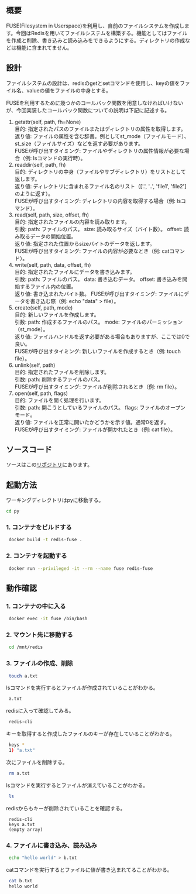 ## 概要
FUSE(Filesystem in Userspace)を利用し、自前のファイルシステムを作成します。今回はRedisを用いてファイルシステムを構築する。機能としてはファイルを作成と削除、書き込みと読み込みをできるようにする。ディレクトリの作成などは機能に含まれてません。

## 設計
ファイルシステムの設計は、redisのgetとsetコマンドを使用し、keyの値をファイル名、valueの値をファイルの中身とする。

FUSEを利用するために幾つかのコールバック関数を用意しなければいけないが、今回実装したコールバック関数についての説明は下記に記述する。

1. getattr(self, path, fh=None)  
目的: 指定されたパスのファイルまたはディレクトリの属性を取得します。  
返り値: ファイルの属性を含む辞書。例としてst_mode（ファイルモード）、st_size（ファイルサイズ）などを返す必要があります。  
FUSEが呼び出すタイミング: ファイルやディレクトリの属性情報が必要な場合（例: lsコマンドの実行時）。  
2. readdir(self, path, fh)  
目的: ディレクトリの中身（ファイルやサブディレクトリ）をリストとして返します。  
返り値: ディレクトリに含まれるファイル名のリスト（['.', '..', 'file1', 'file2']のように返す）。  
FUSEが呼び出すタイミング: ディレクトリの内容を取得する場合（例: lsコマンド）。  
3. read(self, path, size, offset, fh)  
目的: 指定されたファイルの内容を読み取ります。  
引数:
path: ファイルのパス。
size: 読み取るサイズ（バイト数）。
offset: 読み取るデータの開始位置。  
返り値: 指定された位置からsizeバイトのデータを返します。  
FUSEが呼び出すタイミング: ファイルの内容が必要なとき（例: catコマンド）。  
4. write(self, path, data, offset, fh)  
目的: 指定されたファイルにデータを書き込みます。  
引数:
path: ファイルのパス。
data: 書き込むデータ。
offset: 書き込みを開始するファイル内の位置。  
返り値: 書き込まれたバイト数。
FUSEが呼び出すタイミング: ファイルにデータを書き込む際（例: echo "data" > file）。
5. create(self, path, mode)  
目的: 新しいファイルを作成します。  
引数:
path: 作成するファイルのパス。
mode: ファイルのパーミッション（st_mode）。  
返り値: ファイルハンドルを返す必要がある場合もありますが、ここでは0で良い。  
FUSEが呼び出すタイミング: 新しいファイルを作成するとき（例: touch file）。  
6. unlink(self, path)  
目的: 指定されたファイルを削除します。  
引数:
path: 削除するファイルのパス。  
FUSEが呼び出すタイミング: ファイルが削除されるとき（例: rm file）。  
7. open(self, path, flags)  
目的: ファイルを開く処理を行います。  
引数:
path: 開こうとしているファイルのパス。
flags: ファイルのオープンモード。  
返り値: ファイルを正常に開いたかどうかを示す値。通常0を返す。  
FUSEが呼び出すタイミング: ファイルが開かれたとき（例: cat file）。  

## ソースコード
ソースはこの[リポジトリ](https://github.com/Kei-Ta/fuse-redis)にあります。

## 起動方法
ワーキングディレクトリはpyに移動する。
``` sh
cd py
```

### 1. コンテナをビルドする
``` sh
 docker build -t redis-fuse .  
```
### 2. コンテナを起動する
``` sh
 docker run --privileged -it --rm --name fuse redis-fuse
```

## 動作確認
### 1. コンテナの中に入る
``` sh
 docker exec -it fuse /bin/bash
```

### 2. マウント先に移動する
``` sh
 cd /mnt/redis
```

### 3. ファイルの作成、削除
``` sh
 touch a.txt
```
lsコマンドを実行するとファイルが作成されていることがわかる。
``` sh
 a.txt
```
redisに入って確認してみる。
``` sh
 redis-cli
```
キーを取得すると作成したファイルのキーが存在していることがわかる。
``` sh
 keys *
 1) "a.txt"
```
次にファイルを削除する。
``` sh
 rm a.txt
```
lsコマンドを実行するとファイルが消えていることがわかる。
``` sh
 ls
```
redisからもキーが削除されていることを確認する。
```
 redis-cli
 keys a.txt
 (empty array)
```

### 4. ファイルに書き込み、読み込み
``` sh
 echo "hello world" > b.txt
```
catコマンドを実行するとファイルに値が書き込まれてることがわかる。
``` sh
 cat b.txt
 hello world
```
